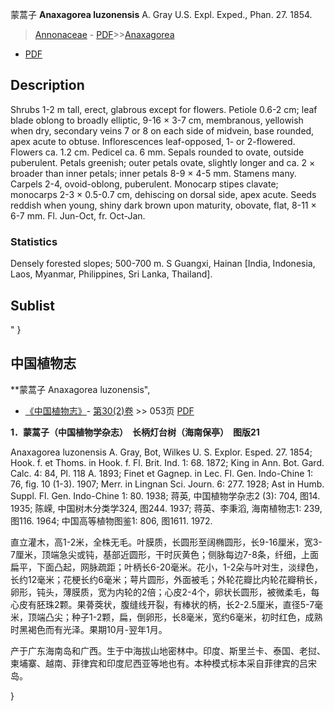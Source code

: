 蒙蒿子 **Anaxagorea luzonensis** A. Gray U.S. Expl. Exped., Phan. 27. 1854.

> [Annonaceae](http://www.iplant.cn/info/Annonaceae?t=foc) - [PDF](http://www.iplant.cn/foc/pdf/Annonaceae.pdf)>>[Anaxagorea](http://www.iplant.cn/info/Anaxagorea?t=foc)
 - [PDF](http://www.iplant.cn/foc/pdf/Anaxagorea.pdf)

## Description

Shrubs 1-2 m tall, erect, glabrous except for flowers. Petiole 0.6-2 cm; leaf blade oblong to broadly elliptic, 9-16 × 3-7 cm, membranous, yellowish when dry, secondary veins 7 or 8 on each side of midvein, base rounded, apex acute to obtuse. Inflorescences leaf-opposed, 1- or 2-flowered. Flowers ca. 1.2 cm. Pedicel ca. 6 mm. Sepals rounded to ovate, outside puberulent. Petals greenish; outer petals ovate, slightly longer and ca. 2 × broader than inner petals; inner petals 8-9 × 4-5 mm. Stamens many. Carpels 2-4, ovoid-oblong, puberulent. Monocarp stipes clavate; monocarps 2-3 × 0.5-0.7 cm, dehiscing on dorsal side, apex acute. Seeds reddish when young, shiny dark brown upon maturity, obovate, flat, 8-11 × 6-7 mm. Fl. Jun-Oct, fr. Oct-Jan.

### Statistics
Densely forested slopes; 500-700 m. S Guangxi, Hainan [India, Indonesia, Laos, Myanmar, Philippines, Sri Lanka, Thailand].

## Sublist
"
}
## 中国植物志

**蒙蒿子 Anaxagorea luzonensis",

* [《中国植物志》](http://www.iplant.cn/frps)- [第30(2)卷](http://www.iplant.cn/frps/vol/30(2)) >> 053页 [PDF](http://www.iplant.cn/frps/pdf/30(2)/053.pdf)

**1．蒙蒿子（中国植物学杂志）　长柄灯台树（海南保亭）　图版21**

Anaxagorea luzonensis A. Gray, Bot, Wilkes U. S. Explor. Esped. 27. 1854; Hook. f. et Thoms. in Hook. f. Fl. Brit. Ind. 1: 68. 1872; King in Ann. Bot. Gard. Calc. 4: 84, Pl. 118 A. 1893; Finet et Gagnep. in Lec. Fl. Gen. Indo-Chine 1: 76, fig. 10 (1-3). 1907; Merr. in Lingnan Sci. Journ. 6: 277. 1928; Ast in Humb. Suppl. Fl. Gen. Indo-Chine 1: 80. 1938; 蒋英, 中国植物学杂志2 (3): 704, 图14. 1935; 陈嵘, 中国树木分类学324, 图244. 1937; 蒋英、李秉滔, 海南植物志1: 239, 图116. 1964; 中国高等植物图鉴1: 806, 图1611. 1972.

直立灌木，高1-2米，全株无毛。叶膜质，长圆形至阔椭圆形，长9-16厘米，宽3-7厘米，顶端急尖或钝，基部近圆形，干时灰黄色；侧脉每边7-8条，纤细，上面扁平，下面凸起，网脉疏距；叶柄长6-20毫米。花小，1-2朵与叶对生，淡绿色，长约12毫米；花梗长约6毫米；萼片圆形，外面被毛；外轮花瓣比内轮花瓣稍长，卵形，钝头，薄膜质，宽为内轮的2倍；心皮2-4个，卵状长圆形，被微柔毛，每心皮有胚珠2颗。果蓇葖状，腹缝线开裂，有棒状的柄，长2-2.5厘米，直径5-7毫米，顶端凸尖；种子1-2颗，扁，倒卵形，长8毫米，宽约6毫米，初时红色，成熟时黑褐色而有光泽。果期10月-翌年1月。

产于广东海南岛和广西。生于中海拔山地密林中。印度、斯里兰卡、泰国、老挝、柬埔寨、越南、菲律宾和印度尼西亚等地也有。本种模式标本采自菲律宾的吕宋岛。

}